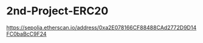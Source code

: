 # 2nd-Project-ERC20



https://sepolia.etherscan.io/address/0xa2E078166CF88488CAd2772D9D14FC0baBcC9F24